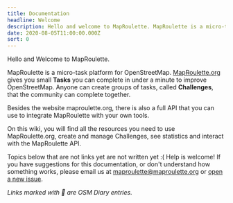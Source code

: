```yaml
---
title: Documentation
headline: Welcome
description: Hello and welcome to MapRoulette. MapRoulette is a micro-task platform for OpenStreetMap. MapRoulette.org gives you small tasks you can complete in under a minute to improve OpenStreetMap. Anyone can create groups of tasks, called Challenges, that the community can complete together.
date: 2020-08-05T11:00:00.000Z
sort: 0
---
```


Hello and Welcome to MapRoulette.

MapRoulette is a micro-task platform for OpenStreetMap. [MapRoulette.org](https://maproulette.org/) gives you small **Tasks** you can complete in under a minute to improve OpenStreetMap. Anyone can create groups of tasks, called **Challenges**, that the community can complete together.

Besides the website maproulette.org, there is also a full API that you can use to integrate MapRoulette with your own tools.

On this wiki, you will find all the resources you need to use MapRoulette.org, create and manage Challenges, see statistics and interact with the MapRoulette API.

Topics below that are not links yet are not written yet :( Help is welcome! If you have suggestions for this documentation, or don't understand how something works, please email us at maproulette@maproulette.org or [open a new issue](https://github.com/osmlab/maproulette3/issues).

_Links marked with 📕 are OSM Diary entries._
